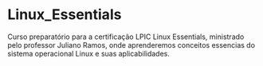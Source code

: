 # Linux_Essentials
Curso preparatório para a certificação LPIC Linux Essentials, ministrado pelo professor Juliano Ramos, onde aprenderemos conceitos essencias do sistema operacional Linux e suas aplicabilidades.
